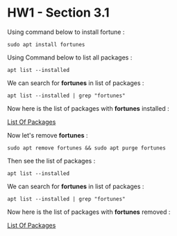 # HW1 - Section 3.1

Using command below to install fortune :

```
sudo apt install fortunes
```


Using Command below to list all packages :

```
apt list --installed 
```

We can search for **fortunes** in list of packages :

```
apt list --installed | grep "fortunes"
```

Now here is the list of packages with **fortunes** installed :

[List Of Packages](https://github.com/alijafari79/Python_Lab/blob/main/HW1/Section_3.1/list_of_packages_with_fortune_installed.txt#L255#L257)


Now let's remove **fortunes** :

```
sudo apt remove fortunes && sudo apt purge fortunes
```


Then see the list of packages :

```
apt list --installed
```

We can search for **fortunes** in list of packages :

```
apt list --installed | grep "fortunes"
```

Now here is the list of packages with **fortunes** removed :

[List Of Packages](https://github.com/alijafari79/Python_Lab/blob/main/HW1/Section_3.1/list_of_packages_with_fortune_removed.txt)
